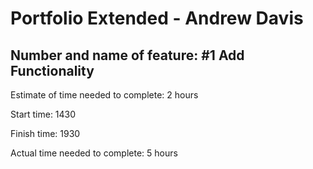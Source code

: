 # Portfolio Extended - Andrew Davis

## Number and name of feature: #1 Add Functionality

Estimate of time needed to complete: 2 hours

Start time: 1430

Finish time: 1930

Actual time needed to complete: 5 hours